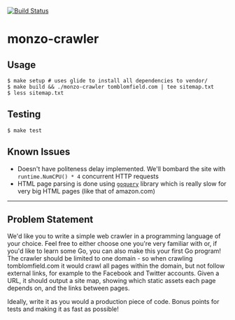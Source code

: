 [![Build Status](https://travis-ci.org/ashwanthkumar/monzo-crawler.svg?branch=master)](https://travis-ci.org/ashwanthkumar/monzo-crawler)

# monzo-crawler

## Usage
```
$ make setup # uses glide to install all dependencies to vendor/
$ make build && ./monzo-crawler tomblomfield.com | tee sitemap.txt
$ less sitemap.txt
```

## Testing
```
$ make test
```

## Known Issues
- Doesn't have politeness delay implemented. We'll bombard the site with `runtime.NumCPU() * 4` concurrent HTTP requests
- HTML page parsing is done using [`goquery`](https://github.com/PuerkitoBio/goquery) library which is really slow for very big HTML pages (like that of amazon.com)

---

## Problem Statement
We'd like you to write a simple web crawler in a programming language of your choice. Feel free to either choose one you're very familiar with or, if you'd like to learn some Go, you can also make this your first Go program! The crawler should be limited to one domain - so when crawling tomblomfield.com it would crawl all pages within the domain, but not follow external links, for example to the Facebook and Twitter accounts. Given a URL, it should output a site map, showing which static assets each page depends on, and the links between pages.

Ideally, write it as you would a production piece of code. Bonus points for tests and making it as fast as possible!
